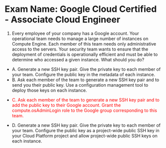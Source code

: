 # Exam Name: Google Cloud Certified - Associate Cloud Engineer

<style>
p{color:Red !important;}
</style>

1. Every employee of your company has a Google account. Your operational team needs to manage a large number of instances on Compute Engine. Each member of this team needs only administrative access to the servers. Your security team wants to ensure that the deployment of credentials is operationally efficient and must be able to determine who accessed a given instance. What should you do?

  - A. Generate a new SSH key pair. Give the private key to each member of your team. Configure the public key in the metadata of each instance.
  - B. Ask each member of the team to generate a new SSH key pair and to send you their public key. Use a configuration management tool to deploy those keys on each instance.
  - <p> C. Ask each member of the team to generate a new SSH key pair and to add the public key to their Google account. Grant the compute.osAdminLogin role to the Google group corresponding to this team. </p>
  - D. Generate a new SSH key pair. Give the private key to each member of your team. Configure the public key as a project-wide public SSH key in your Cloud Platform project and allow project-wide public SSH keys on each instance.
